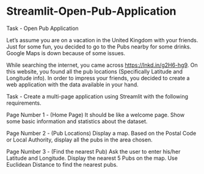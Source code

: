 # Streamlit-Open-Pub-Application


Task - Open Pub Application

Let’s assume you are on a vacation in the United Kingdom with your friends. Just for some fun, you decided to go to the Pubs nearby for some drinks. Google Maps is down because of some issues. 

While searching the internet, you came across https://lnkd.in/g2H6-hg9. On this website, you found all the pub locations (Specifically Latitude and Longitude info). In order to impress your friends, you decided to create a web application with the data available in your hand.

Task - Create a multi-page application using Streamlit with the following requirements.

Page Number 1 - (Home Page)
It should be like a welcome page. Show some basic information and statistics about the dataset.


Page Number 2 - (Pub Locations)
Display a map. Based on the Postal Code or Local Authority, display all the pubs in the area chosen. 

Page Number 3 - (Find the nearest Pub)
Ask the user to enter his/her Latitude and Longitude. Display the nearest 5 Pubs on the map. Use Euclidean Distance to find the nearest pubs.
